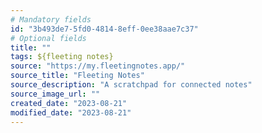 ```yaml
---
# Mandatory fields
id: "3b493de7-5fd0-4814-8eff-0ee38aae7c37"
# Optional fields
title: ""
tags: ${fleeting notes}
source: "https://my.fleetingnotes.app/"
source_title: "Fleeting Notes"
source_description: "A scratchpad for connected notes"
source_image_url: ""
created_date: "2023-08-21"
modified_date: "2023-08-21"
---
```

